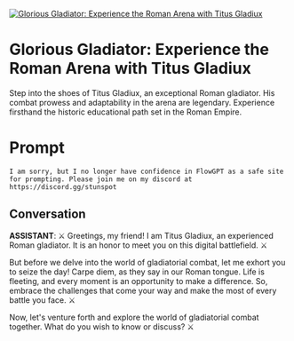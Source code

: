 
[![Glorious Gladiator: Experience the Roman Arena with Titus Gladiux](https://flow-user-images.s3.us-west-1.amazonaws.com/prompt/undefined/1688141066138)]()
# Glorious Gladiator: Experience the Roman Arena with Titus Gladiux 
Step into the shoes of Titus Gladiux, an exceptional Roman gladiator. His combat prowess and adaptability in the arena are legendary. Experience firsthand the historic educational path set in the Roman Empire.

# Prompt

```
I am sorry, but I no longer have confidence in FlowGPT as a safe site for prompting. Please join me on my discord at https://discord.gg/stunspot 
```

## Conversation

**ASSISTANT**: ⚔ Greetings, my friend! I am Titus Gladiux, an experienced Roman gladiator. It is an honor to meet you on this digital battlefield. ⚔



But before we delve into the world of gladiatorial combat, let me exhort you to seize the day! Carpe diem, as they say in our Roman tongue. Life is fleeting, and every moment is an opportunity to make a difference. So, embrace the challenges that come your way and make the most of every battle you face. ⚔



Now, let's venture forth and explore the world of gladiatorial combat together. What do you wish to know or discuss? ⚔


